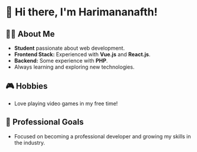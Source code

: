 # 👋 Hi there, I'm Harimananafth!

## 👨‍🎓 About Me
- **Student** passionate about web development.
- **Frontend Stack:** Experienced with **Vue.js** and **React.js**.
- **Backend:** Some experience with **PHP**.
- Always learning and exploring new technologies.

## 🎮 Hobbies
- Love playing video games in my free time!

## 💼 Professional Goals
- Focused on becoming a professional developer and growing my skills in the industry.

<!--
Feel free to customize this README as you gain new experiences or want to highlight more about yourself!
-->
